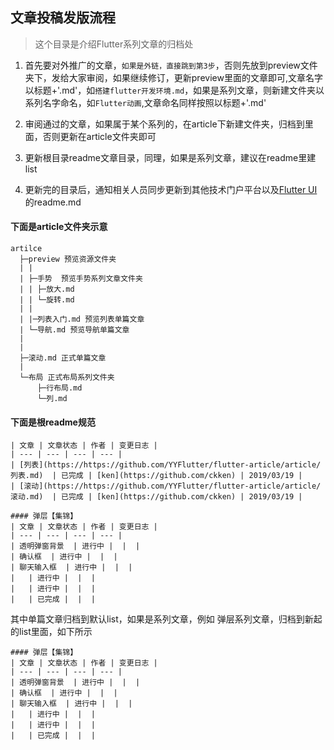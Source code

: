 ## 文章投稿发版流程

> 这个目录是介绍Flutter系列文章的归档处

1. 首先要对外推广的文章，`如果是外链，直接跳到第3步`，否则先放到preview文件夹下，发给大家审阅，如果继续修订，更新preview里面的文章即可,文章名字以标题+'.md'，如`搭建flutter开发环境.md`，如果是系列文章，则新建文件夹以系列名字命名，如`Flutter动画`,文章命名同样按照以标题+'.md'

2. 审阅通过的文章，如果属于某个系列的，在article下新建文件夹，归档到里面，否则更新在article文件夹即可

3. 更新根目录readme文章目录，同理，如果是系列文章，建议在readme里建list

4. 更新完的目录后，通知相关人员同步更新到其他技术门户平台以及[Flutter UI](https://github.com/YYFlutter/flutter-ui)的readme.md

#### 下面是article文件夹示意

```
artilce
  ├─preview 预览资源文件夹
  | |
  | ├─手势  预览手势系列文章文件夹
  | | ├─放大.md
  | | └─旋转.md
  | |
  | |─列表入门.md 预览列表单篇文章
  | └─导航.md 预览导航单篇文章
  |
  |
  ├─滚动.md 正式单篇文章
  |
  └─布局 正式布局系列文件夹
      ├─行布局.md
      └─列.md
```


#### 下面是根readme规范

```
| 文章 | 文章状态 | 作者 | 变更日志 |
| --- | --- | --- | --- |
| [列表](https://https://github.com/YYFlutter/flutter-article/article/列表.md)  | 已完成 | [ken](https://github.com/ckken) | 2019/03/19 |
| [滚动](https://https://github.com/YYFlutter/flutter-article/article/滚动.md)  | 已完成 | [ken](https://github.com/ckken) | 2019/03/19 |

#### 弹层【集锦】
| 文章 | 文章状态 | 作者 | 变更日志 |
| --- | --- | --- | --- |
| 透明弹窗背景  | 进行中 |  |  |
| 确认框  | 进行中 |  |  |
| 聊天输入框  | 进行中 |  |  |
|   | 进行中 |  |  |
|   | 进行中 |  |  |
|   | 已完成 |  |  |
```
其中单篇文章归档到默认list，如果是系列文章，例如 弹层系列文章，归档到新起的list里面，如下所示
```
#### 弹层【集锦】
| 文章 | 文章状态 | 作者 | 变更日志 |
| --- | --- | --- | --- |
| 透明弹窗背景  | 进行中 |  |  |
| 确认框  | 进行中 |  |  |
| 聊天输入框  | 进行中 |  |  |
|   | 进行中 |  |  |
|   | 进行中 |  |  |
|   | 已完成 |  |  |
```

